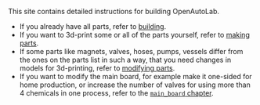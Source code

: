 This site contains detailed instructions for building OpenAutoLab.

 - If you already have all parts, refer to [building](building.md).
 - If you want to 3d-print some or all of the parts yourself, refer to [making parts](making_parts.md).
 - If some parts like magnets, valves, hoses, pumps, vessels differ from the ones on the parts list in such a way, that you need changes in models for 3d-printing, refer to [modifying parts](modifying_parts.md).
 - If you want to modify the main board, for example make it one-sided for home production, or increase the number of valves for using more than 4 chemicals in one process, refer to the [`main_board` chapter](main_board.md).
